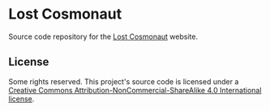 # Lost Cosmonaut

Source code repository for the [Lost Cosmonaut](https://lostcosmonaut.cc) website.

## License

Some rights reserved. This project's source code is licensed under a [Creative Commons Attribution-NonCommercial-ShareAlike 4.0 International license](http://creativecommons.org/licenses/by-nc-sa/4.0/).
